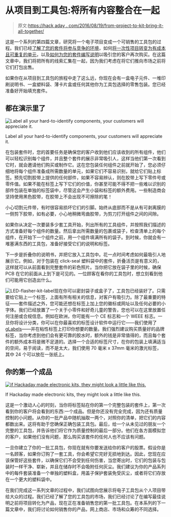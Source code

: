# 从项目到工具包:将所有内容整合在一起

> 原文:[https://hack aday . com/2016/08/19/from-project-to-kit-bring-it-all-together/](https://hackaday.com/2016/08/19/from-project-to-kit-bringing-it-all-together/)

这是一个系列的第四篇文章，研究将一个电子项目变成一个可销售的工具包的过程。我们已经[了解了您的套件将参与竞争的环境](http://hackaday.com/2016/07/29/from-project-to-kit-so-you-want-to-sell-electronic-kits/)，如何[将一次性项目转变为有成本且可重复的单元](http://hackaday.com/2016/08/05/from-project-to-kit-getting-the-hardware-right/)，以及[如何为您的套件编写说明](http://hackaday.com/2016/08/12/from-project-to-kit-instructions-are-everything/)以吸引您的客户再次购买。在这篇文章中，我们将把所有的线索汇集在一起，因为我们考虑在将它们推向市场之前将它们打包出售。

如果你在从项目到工具包的旅程中走了这么远，你现在会有一盒电子元件、一堆印刷说明书、一盒塑料袋、薄卡片盒或任何其他你为工具包选择的零售包装。您已经准备好开始填充套件。

## 都在演示里了

![Label all your hard-to-identify components, your customers will appreciate it.](../Images/209d0d6fa1dcc3d89f8798c21ae44838.png)

Label all your hard-to-identify components, your customers will appreciate it.

在包装套件时，您的首要任务是确保您的客户收到他们应该收到的所有组件，他们可以轻松识别每个组件，并且整个套件的展示非常吸引人，这样当他们第一次看到它时，就会邀请他们购买或制作它。这在您包装任何组件之前就开始了，您必须仔细地将每个组件准备成所需数量的单元，如果它们不容易识别，就给它们贴上标签。预先切割胶带上提供的任何部件，如果不容易辨认，则在胶带上写下零件号或零件值。如果不能在标签上写下它们的价值，你甚至可能不得不把一些难以识别的部件包装在单独的标签袋中，尽管这会产生小袋和标签的额外费用。一些制造商会坚持使用黑色胶带，在胶带上不会出现不可擦除的笔！

小心切割元件带，有时很容易损坏它们的引脚。始终从底部而不是从有可剥离膜的一侧剪下胶带，如有必要，小心地稍微弯曲胶带，为剪刀打开组件之间的间隙。

如果你从决定一次要装多少套工具开始，列出所有的工具组件，并按照我们描述的方式准备好每个组件的数量。然后拿出所需数量的包裹或袋子，检查清单上的每个组件，在开始下一个组件之前，用一个组件填满所有的袋子。到时候，你就会有一堆塞满东西的工具包，准备好接受它们的说明和标签。

下一步是折叠你的说明书，并把它放入工具包中。花一点时间考虑如何最吸引人地展示它。例如，对于包装在 click-seal 塑料袋中的套件，折叠活页是有意义的，这样就可以从前面看到完整套件的彩色照片。当你把它放在袋子里的时候，确保 PCB 在它的前面从上到下是可见的。一位顾客在看你的工具包时，想立刻看到他们可能用它创造出什么。

![LED-flasher-kit-label](../Images/31a1731503a9173704b30d95e1b78145.png)现在你可以密封袋子或盒子了，工具包已经装好了。只需要给它贴上一个标签，上面有所有相关的信息，对客户有吸引力。除了最重要的特征——套件描述之外，您可能还想在标签上加上您的徽标或网址以及任何必要的小字体。我们已经放置了一个关于小零件和好奇儿童的警告，您也可以在这里放置任何注册或合规信息。例如在欧洲，你可能有一个 CE 标志和一个 WEEE 标志。一旦你将设计分类，你可以在你最喜欢的标签设计软件中运行它——我们使用了[gLabels](http://glabels.org/)——并在粘性标签上打印你想要的数量。我们强烈建议购买质量好的品牌标签，当你考虑到他们会有更可靠的胶水时，额外的钱是非常值得的，而且每个套件的额外成本将是微不足道的。选择一个合适的标签尺寸，在你的包装上填满适当的空间，易于阅读，而不是太大，我们使用 70 毫米 x 37mm 毫米的激光标签，其中 24 个可以放在一张纸上。

## 你的第一个成品

[![if Hackaday made electronic kits, they might look a little like this.](../Images/129cde5742eabfbb385f93709035c7ff.png)](https://hackaday.com/wp-content/uploads/2016/07/packed-kit.jpg)

If Hackaday made electronic kits, they might look a little like this.

这是一个激动人心的时刻，当你将标签贴在你的第一个完整包装的套件上，第一次看到你的客户将会看到的东西:一个成品。但是你还没有完全完成，因为还有质量控制的小问题。从你的一批产品中随机抽取一两个，对照你的清单，把它们的内容都数出来。这将有助于您确保正确包装工具包。最后，给一个从未见过的朋友一个完整的工具包，并告诉他们将它作为质量控制的最后一部分。他们在各方面模拟您的客户，如果他们没有问题，那么购买该套件的任何人也不应该有问题。

一旦你建立了你的一批工具包，你现在就有你要发送给你的客户的股票。假设你是一名顾客，如果你订购了一套工具，你会希望它完好无损地到达。因此，您现在应该保管好这些套件，以确保它们不会受到任何伤害，当您寄出时，它们的包装与包装时一样干净、崭新，并且在储存时不会吸附任何灰尘。我们建议为你的产品系列中的每件套装准备一个单独的塑料盒，用盖子保护套装免受灰尘，或者将它们存放在一个更大的塑料袋中。

在我们完成这一系列文章的过程中，我们试图向您展示将电子工具包从个人项目带给大众的过程。我们已经了解了您的工具包的市场，我们已经讨论了在编写最佳说明之前将项目转化为产品，现在正在准备销售您的第一批工具包。在本系列的下一篇文章中，我们将讨论如何销售你的产品，网上商店、市场和众筹的不同选择。